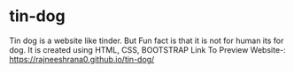 # tin-dog
Tin dog is a website like tinder. But Fun fact is that it is not for human its for dog. It is created using HTML, CSS, BOOTSTRAP
Link To Preview Website-: https://rajneeshrana0.github.io/tin-dog/
